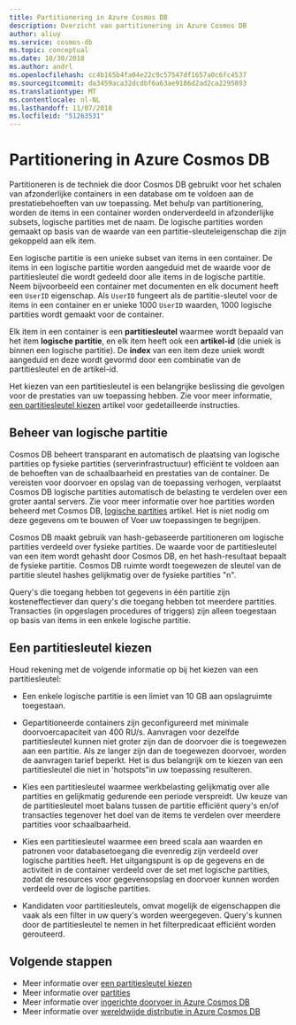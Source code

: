 ```yaml
---
title: Partitionering in Azure Cosmos DB
description: Overzicht van partitionering in Azure Cosmos DB
author: aliuy
ms.service: cosmos-db
ms.topic: conceptual
ms.date: 10/30/2018
ms.author: andrl
ms.openlocfilehash: cc4b165b4fa04e22c9c57547df1657a0c6fc4537
ms.sourcegitcommit: da3459aca32dcdbf6a63ae9186d2ad2ca2295893
ms.translationtype: MT
ms.contentlocale: nl-NL
ms.lasthandoff: 11/07/2018
ms.locfileid: "51263531"
---
```

# <a name="partitioning-in-azure-cosmos-db"></a>Partitionering in Azure Cosmos DB

Partitioneren is de techniek die door Cosmos DB gebruikt voor het schalen van afzonderlijke containers in een database om te voldoen aan de prestatiebehoeften van uw toepassing. Met behulp van partitionering, worden de items in een container worden onderverdeeld in afzonderlijke subsets, logische partities met de naam. De logische partities worden gemaakt op basis van de waarde van een partitie-sleuteleigenschap die zijn gekoppeld aan elk item.

Een logische partitie is een unieke subset van items in een container. De items in een logische partitie worden aangeduid met de waarde voor de partitiesleutel die wordt gedeeld door alle items in de logische partitie.  Neem bijvoorbeeld een container met documenten en elk document heeft een `UserID` eigenschap.  Als `UserID` fungeert als de partitie-sleutel voor de items in een container en er unieke 1000 `UserID` waarden, 1000 logische partities wordt gemaakt voor de container.

Elk item in een container is een **partitiesleutel** waarmee wordt bepaald van het item **logische partitie**, en elk item heeft ook een **artikel-id** (die uniek is binnen een logische partitie).  De **index** van een item deze uniek wordt aangeduid en deze wordt gevormd door een combinatie van de partitiesleutel en de artikel-id.

Het kiezen van een partitiesleutel is een belangrijke beslissing die gevolgen voor de prestaties van uw toepassing hebben.  Zie voor meer informatie, [een partitiesleutel kiezen](partitioning-overview.md#choose-partitionkey) artikel voor gedetailleerde instructies.

## <a name="logical-partition-management"></a>Beheer van logische partitie

Cosmos DB beheert transparant en automatisch de plaatsing van logische partities op fysieke partities (serverinfrastructuur) efficiënt te voldoen aan de behoeften van de schaalbaarheid en prestaties van de container. De vereisten voor doorvoer en opslag van de toepassing verhogen, verplaatst Cosmos DB logische partities automatisch de belasting te verdelen over een groter aantal servers. Zie voor meer informatie over hoe partities worden beheerd met Cosmos DB, [logische partities](partition-data.md) artikel. Het is niet nodig om deze gegevens om te bouwen of Voer uw toepassingen te begrijpen.

Cosmos DB maakt gebruik van hash-gebaseerde partitioneren om logische partities verdeeld over fysieke partities.  De waarde voor de partitiesleutel van een item wordt gehasht door Cosmos DB, en het hash-resultaat bepaalt de fysieke partitie. Cosmos DB ruimte wordt toegewezen de sleutel van de partitie sleutel hashes gelijkmatig over de fysieke partities "n".

Query's die toegang hebben tot gegevens in één partitie zijn kosteneffectiever dan query's die toegang hebben tot meerdere partities. Transacties (in opgeslagen procedures of triggers) zijn alleen toegestaan op basis van items in een enkele logische partitie.  

## <a id="choose-partitionkey"></a>Een partitiesleutel kiezen

Houd rekening met de volgende informatie op bij het kiezen van een partitiesleutel:

* Een enkele logische partitie is een limiet van 10 GB aan opslagruimte toegestaan.  

* Gepartitioneerde containers zijn geconfigureerd met minimale doorvoercapaciteit van 400 RU/s. Aanvragen voor dezelfde partitiesleutel kunnen niet groter zijn dan de doorvoer die is toegewezen aan een partitie. Als ze langer zijn dan de toegewezen doorvoer, worden de aanvragen tarief beperkt. Het is dus belangrijk om te kiezen van een partitiesleutel die niet in 'hotspots"in uw toepassing resulteren.

* Kies een partitiesleutel waarmee werkbelasting gelijkmatig over alle partities en gelijkmatig gedurende een periode verspreidt.  Uw keuze van de partitiesleutel moet balans tussen de partitie efficiënt query's en/of transacties tegenover het doel van de items te verdelen over meerdere partities voor schaalbaarheid.

* Kies een partitiesleutel waarmee een breed scala aan waarden en patronen voor databasetoegang die evenredig zijn verdeeld over logische partities heeft. Het uitgangspunt is op de gegevens en de activiteit in de container verdeeld over de set met logische partities, zodat de resources voor gegevensopslag en doorvoer kunnen worden verdeeld over de logische partities.

* Kandidaten voor partitiesleutels, omvat mogelijk de eigenschappen die vaak als een filter in uw query's worden weergegeven. Query's kunnen door de partitiesleutel te nemen in het filterpredicaat efficiënt worden gerouteerd.

## <a name="next-steps"></a>Volgende stappen

* Meer informatie over [een partitiesleutel kiezen](partitioning-overview.md#choose-partitionkey)
* Meer informatie over [partities](partition-data.md)
* Meer informatie over [ingerichte doorvoer in Azure Cosmos DB](request-units.md)
* Meer informatie over [wereldwijde distributie in Azure Cosmos DB](distribute-data-globally.md)
